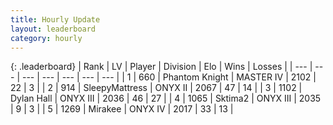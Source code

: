 ```yaml
---
title: Hourly Update
layout: leaderboard
category: hourly
---
```


{: .leaderboard}
| Rank | LV | Player | Division | Elo | Wins | Losses |
| --- | --- | --- | --- | --- | --- | --- |
| <span data-change="0">1</span> | 660 | <span title="ID: 742939">Phantom Knight</span> | MASTER IV | <span data-change="0">2102</span> | <span data-change="0">22</span> | <span data-change="0">3</span> |
| <span data-change="0">2</span> | 914 | <span title="ID: 153129">SleepyMattress</span> | ONYX II | <span data-change="31">2067</span> | <span data-change="3">47</span> | <span data-change="0">14</span> |
| <span data-change="0">3</span> | 1102 | <span title="ID: 174294">Dylan Hall</span> | ONYX III | <span data-change="0">2036</span> | <span data-change="0">46</span> | <span data-change="0">27</span> |
| <span data-change="0">4</span> | 1065 | <span title="ID: 402846">Sktima2</span> | ONYX III | <span data-change="0">2035</span> | <span data-change="0">9</span> | <span data-change="0">3</span> |
| <span data-change="0">5</span> | 1269 | <span title="ID: 416373">Mirakee</span> | ONYX IV | <span data-change="0">2017</span> | <span data-change="0">33</span> | <span data-change="0">13</span> |